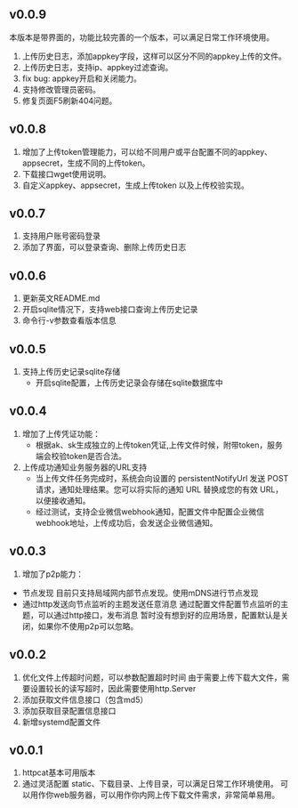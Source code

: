 ## v0.0.9
本版本是带界面的，功能比较完善的一个版本，可以满足日常工作环境使用。
1. 上传历史日志，添加appkey字段，这样可以区分不同的appkey上传的文件。
2. 上传历史日志，支持ip、appkey过滤查询。
3. fix bug: appkey开启和关闭能力。
4. 支持修改管理员密码。
5. 修复页面F5刷新404问题。

## v0.0.8
1. 增加了上传token管理能力，可以给不同用户或平台配置不同的appkey、appsecret，生成不同的上传token。
2. 下载接口wget使用说明。
3. 自定义appkey、appsecret，生成上传token 以及上传校验实现。

## v0.0.7
1. 支持用户账号密码登录
2. 添加了界面，可以登录查询、删除上传历史日志

## v0.0.6
1. 更新英文README.md
2. 开启sqlite情况下，支持web接口查询上传历史记录
3. 命令行-v参数查看版本信息

## v0.0.5
1. 支持上传历史记录sqlite存储
   * 开启sqlite配置，上传历史记录会存储在sqlite数据库中

## v0.0.4
1. 增加了上传凭证功能：
   * 根据ak、sk生成独立的上传token凭证,上传文件时候，附带token，服务端会校验token是否合法。
2. 上传成功通知业务服务器的URL支持
   * 当上传文件任务完成时，系统会向设置的 persistentNotifyUrl 发送 POST 请求，通知处理结果。您可以将实际的通知 URL 替换成您的有效 URL，以便接收通知。
   * 经过测试，支持企业微信webhook通知，配置文件中配置企业微信webhook地址，上传成功后，会发送企业微信通知。

## v0.0.3
1. 增加了p2p能力：
* 节点发现
目前只支持局域网内部节点发现。使用mDNS进行节点发现
* 通过http发送向节点监听的主题发送任意消息
通过配置文件配置节点监听的主题，可以通过http接口，发布消息
暂时没有想到好的应用场景，配置默认是关闭，如果你不使用p2p可以忽略。

## v0.0.2
1. 优化文件上传超时问题，可以参数配置超时时间
   由于需要上传下载大文件，需要设置较长的读写超时，因此需要使用http.Server
2. 添加获取文件信息接口（包含md5）
3. 添加获取目录配置信息接口
4. 新增systemd配置文件

## v0.0.1
1. httpcat基本可用版本
2. 通过灵活配置 static、下载目录、上传目录，可以满足日常工作环境使用。
可以用作你web服务器，可以用作你内网上传下载文件需求，非常简单易用。
